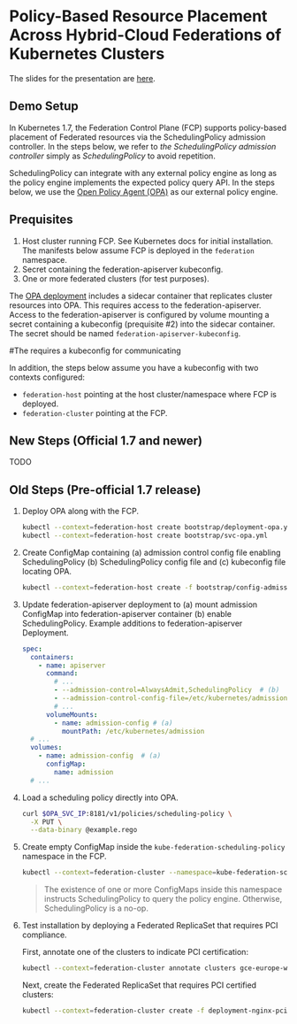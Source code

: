 # Policy-Based Resource Placement Across Hybrid-Cloud Federations of Kubernetes Clusters

The slides for the presentation are
[here](https://docs.google.com/presentation/d/1Cp3_Ez_oBYNl2dORn0dQR84wjEWKSx0PZpRRUxgDuA0/edit?usp=sharing).

## Demo Setup

In Kubernetes 1.7, the Federation Control Plane (FCP) supports policy-based
placement of Federated resources via the SchedulingPolicy admission controller.
In the steps below, we refer to *the SchedulingPolicy admission controller*
simply as *SchedulingPolicy* to avoid repetition.

SchedulingPolicy can integrate with any external policy engine as long as the
policy engine implements the expected policy query API. In the steps below, we
use the [Open Policy Agent (OPA)](http://openpolicyagent.org) as our external
policy engine.

## Prequisites

1. Host cluster running FCP. See Kubernetes docs for initial installation. The
   manifests below assume FCP is deployed in the `federation` namespace.
2. Secret containing the federation-apiserver kubeconfig.
3. One or more federated clusters (for test purposes).

The [OPA deployment](./bootstrap/deployment-opa.yml) includes a sidecar
container that replicates cluster resources into OPA. This requires access to
the federation-apiserver. Access to the federation-apiserver is configured by
volume mounting a secret containing a kubeconfig (prequisite #2) into the
sidecar container. The secret should be named `federation-apiserver-kubeconfig`.

#The  requires a kubeconfig for communicating


In addition, the steps below assume you have a kubeconfig with two contexts
configured:

- `federation-host` pointing at the host cluster/namespace where FCP is
  deployed.
- `federation-cluster` pointing at the FCP.

## New Steps (Official 1.7 and newer)

TODO

## Old Steps (Pre-official 1.7 release)

1. Deploy OPA along with the FCP.

    ```bash
    kubectl --context=federation-host create bootstrap/deployment-opa.yml
    kubectl --context=federation-host create bootstrap/svc-opa.yml
    ```

1. Create ConfigMap containing (a) admission control config file enabling
   SchedulingPolicy (b) SchedulingPolicy config file and (c) kubeconfig file
   locating OPA.

    ```bash
    kubectl --context=federation-host create -f bootstrap/config-admission.yml
    ```

1. Update federation-apiserver deployment to (a) mount admission ConfigMap into
   federation-apiserver container (b) enable SchedulingPolicy. Example additions
   to federation-apiserver Deployment.

    ```yaml
    spec:
      containers:
        - name: apiserver
          command:
            # ...
            - --admission-control=AlwaysAdmit,SchedulingPolicy  # (b)
            - --admission-control-config-file=/etc/kubernetes/admission/config.yml # (b)
            # ...
          volumeMounts:
            - name: admission-config # (a)
              mountPath: /etc/kubernetes/admission
      # ...
      volumes:
        - name: admission-config  # (a)
          configMap:
            name: admission
      # ...
    ```

1. Load a scheduling policy directly into OPA.

    ```bash
    curl $OPA_SVC_IP:8181/v1/policies/scheduling-policy \
      -X PUT \
      --data-binary @example.rego
    ```

1. Create empty ConfigMap inside the `kube-federation-scheduling-policy`
   namespace in the FCP.

    ```bash
    kubectl --context=federation-cluster --namespace=kube-federation-scheduling-policy create configmap test
    ```

    > The existence of one or more ConfigMaps inside this namespace instructs
    > SchedulingPolicy to query the policy engine. Otherwise, SchedulingPolicy
    > is a no-op.

1. Test installation by deploying a Federated ReplicaSet that requires PCI
   compliance.

    First, annotate one of the clusters to indicate PCI certification:

    ```bash
    kubectl --context=federation-cluster annotate clusters gce-europe-west1 pci-certified=true
    ```

    Next, create the Federated ReplicaSet that requires PCI certified clusters:

    ```bash
    kubectl --context=federation-cluster create -f deployment-nginx-pci.yml
    ```

